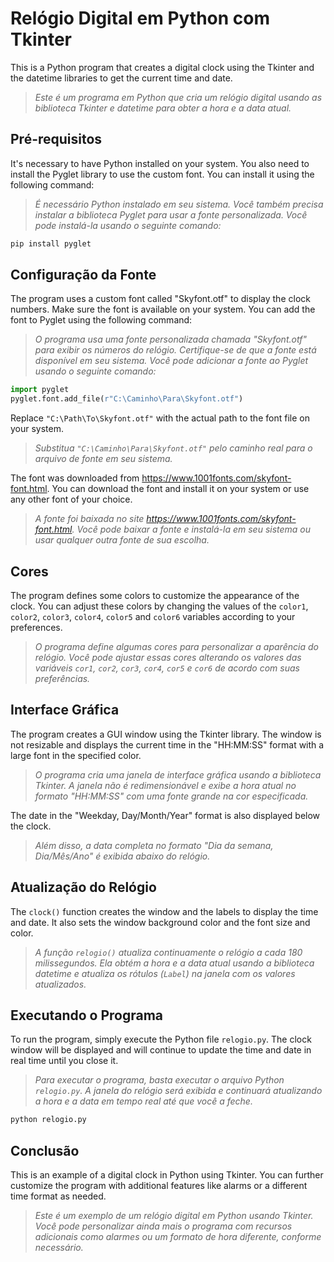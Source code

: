 # Relógio Digital em Python com Tkinter

This is a Python program that creates a digital clock using the Tkinter and the datetime libraries to get the current time and date.
>*Este é um programa em Python que cria um relógio digital usando as biblioteca Tkinter e datetime para obter a hora e a data atual.*

## Pré-requisitos

It's necessary to have Python installed on your system. You also need to install the Pyglet library to use the custom font. You can install it using the following command:
>*É necessário Python instalado em seu sistema. Você também precisa instalar a biblioteca Pyglet para usar a fonte personalizada. Você pode instalá-la usando o seguinte comando:*

```bash
pip install pyglet
```

## Configuração da Fonte

The program uses a custom font called "Skyfont.otf" to display the clock numbers. Make sure the font is available on your system. You can add the font to Pyglet using the following command:
>*O programa usa uma fonte personalizada chamada "Skyfont.otf" para exibir os números do relógio. Certifique-se de que a fonte está disponível em seu sistema. Você pode adicionar a fonte ao Pyglet usando o seguinte comando:*

```python
import pyglet
pyglet.font.add_file(r"C:\Caminho\Para\Skyfont.otf")
```

Replace `"C:\Path\To\Skyfont.otf"` with the actual path to the font file on your system.
>*Substitua `"C:\Caminho\Para\Skyfont.otf"` pelo caminho real para o arquivo de fonte em seu sistema.*

The font was downloaded from https://www.1001fonts.com/skyfont-font.html. You can download the font and install it on your system or use any other font of your choice.
>*A fonte foi baixada no site https://www.1001fonts.com/skyfont-font.html. Você pode baixar a fonte e instalá-la em seu sistema ou usar qualquer outra fonte de sua escolha.*

## Cores

The program defines some colors to customize the appearance of the clock. You can adjust these colors by changing the values of the `color1`, `color2`, `color3`, `color4`, `color5` and `color6` variables according to your preferences.
>*O programa define algumas cores para personalizar a aparência do relógio. Você pode ajustar essas cores alterando os valores das variáveis `cor1`, `cor2`, `cor3`, `cor4`, `cor5` e `cor6` de acordo com suas preferências.*

## Interface Gráfica

The program creates a GUI window using the Tkinter library. The window is not resizable and displays the current time in the "HH:MM:SS" format with a large font in the specified color.
>*O programa cria uma janela de interface gráfica usando a biblioteca Tkinter. A janela não é redimensionável e exibe a hora atual no formato "HH:MM:SS" com uma fonte grande na cor especificada.*

The date in the "Weekday, Day/Month/Year" format is also displayed below the clock.
>*Além disso, a data completa no formato "Dia da semana, Dia/Mês/Ano" é exibida abaixo do relógio.*

## Atualização do Relógio

The `clock()` function creates the window and the labels to display the time and date. It also sets the window background color and the font size and color.
>*A função `relogio()` atualiza continuamente o relógio a cada 180 milissegundos. Ela obtém a hora e a data atual usando a biblioteca datetime e atualiza os rótulos (`Label`) na janela com os valores atualizados.*

## Executando o Programa

To run the program, simply execute the Python file `relogio.py`. The clock window will be displayed and will continue to update the time and date in real time until you close it.
>*Para executar o programa, basta executar o arquivo Python `relogio.py`. A janela do relógio será exibida e continuará atualizando a hora e a data em tempo real até que você a feche.*

```bash
python relogio.py
```

## Conclusão

This is an example of a digital clock in Python using Tkinter. You can further customize the program with additional features like alarms or a different time format as needed.
>*Este é um exemplo de um relógio digital em Python usando Tkinter. Você pode personalizar ainda mais o programa com recursos adicionais como alarmes ou um formato de hora diferente, conforme necessário.*